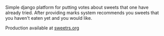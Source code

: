 Simple django platform for putting votes about sweets that one have already tried. After providing marks system recommends you sweets that you haven't eaten yet and you would like.

Production available at [sweetrs.org](http://sweetrs.org/)